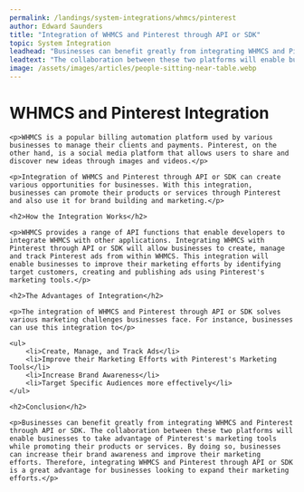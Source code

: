```yaml
---
permalink: /landings/system-integrations/whmcs/pinterest
author: Edward Saunders
title: "Integration of WHMCS and Pinterest through API or SDK"
topic: System Integration
leadhead: "Businesses can benefit greatly from integrating WHMCS and Pinterest through API or SDK"
leadtext: "The collaboration between these two platforms will enable businesses to take advantage of Pinterest's marketing tools while promoting their products or services. By doing so, businesses can increase their brand awareness and improve their marketing efforts. Therefore, integrating WHMCS and Pinterest through API or SDK is a great advantage for businesses looking to expand their marketing efforts."
image: /assets/images/articles/people-sitting-near-table.webp
---
```

<div class="arttext">
	<h1>WHMCS and Pinterest Integration</h1>

	<p>WHMCS is a popular billing automation platform used by various businesses to manage their clients and payments. Pinterest, on the other hand, is a social media platform that allows users to share and discover new ideas through images and videos.</p>

	<p>Integration of WHMCS and Pinterest through API or SDK can create various opportunities for businesses. With this integration, businesses can promote their products or services through Pinterest and also use it for brand building and marketing.</p>

	<h2>How the Integration Works</h2>

	<p>WHMCS provides a range of API functions that enable developers to integrate WHMCS with other applications. Integrating WHMCS with Pinterest through API or SDK will allow businesses to create, manage and track Pinterest ads from within WHMCS. This integration will enable businesses to improve their marketing efforts by identifying target customers, creating and publishing ads using Pinterest's marketing tools.</p>

	<h2>The Advantages of Integration</h2>

	<p>The integration of WHMCS and Pinterest through API or SDK solves various marketing challenges businesses face. For instance, businesses can use this integration to</p>

	<ul>
		<li>Create, Manage, and Track Ads</li>
		<li>Improve their Marketing Efforts with Pinterest's Marketing Tools</li>
		<li>Increase Brand Awareness</li>
		<li>Target Specific Audiences more effectively</li>
	</ul>

	<h2>Conclusion</h2>

	<p>Businesses can benefit greatly from integrating WHMCS and Pinterest through API or SDK. The collaboration between these two platforms will enable businesses to take advantage of Pinterest's marketing tools while promoting their products or services. By doing so, businesses can increase their brand awareness and improve their marketing efforts. Therefore, integrating WHMCS and Pinterest through API or SDK is a great advantage for businesses looking to expand their marketing efforts.</p>

</div>